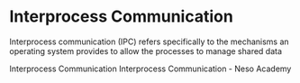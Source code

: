 # Interprocess Communication

Interprocess communication (IPC) refers specifically to the mechanisms an operating system provides to allow the processes to manage shared data

<BadgeLink badgeText='Leia' colorScheme="yellow" href='https://www.geeksforgeeks.org/inter-process-communication-ipc/'>Interprocess Communication</BadgeLink>
<BadgeLink badgeText='Watch' href='https://www.youtube.com/watch?v=dJuYKfR8vec'>Interprocess Communication - Neso Academy</BadgeLink>
